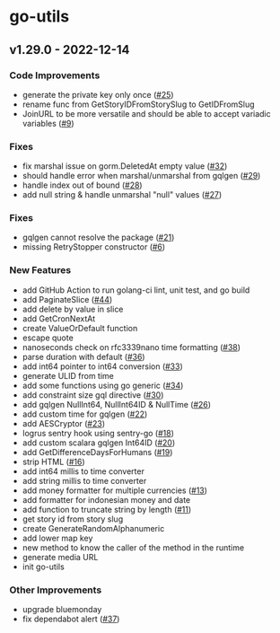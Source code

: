 # go-utils

<a name="v1.29.0"></a>
## v1.29.0 - 2022-12-14
### Code Improvements
- generate the private key only once ([#25](https://github.com/kumparan/kumnats/issues/25))
- rename func from GetStoryIDFromStorySlug to GetIDFromSlug
- JoinURL to be more versatile and should be able to accept variadic variables ([#9](https://github.com/kumparan/kumnats/issues/9))

### Fixes
- fix marshal issue on gorm.DeletedAt empty value ([#32](https://github.com/kumparan/kumnats/issues/32))
- should handle error when marshal/unmarshal from gqlgen ([#29](https://github.com/kumparan/kumnats/issues/29))
- handle index out of bound ([#28](https://github.com/kumparan/kumnats/issues/28))
- add null string & handle unmarshal "null" values ([#27](https://github.com/kumparan/kumnats/issues/27))

### Fixes
- gqlgen cannot resolve the package ([#21](https://github.com/kumparan/kumnats/issues/21))
- missing RetryStopper constructor ([#6](https://github.com/kumparan/kumnats/issues/6))

### New Features
- add GitHub Action to run golang-ci lint, unit test, and go build
- add PaginateSlice ([#44](https://github.com/kumparan/kumnats/issues/44))
- add delete by value in slice
- add GetCronNextAt
- create ValueOrDefault function
- escape quote
- nanoseconds check on rfc3339nano time formatting ([#38](https://github.com/kumparan/kumnats/issues/38))
- parse duration with default ([#36](https://github.com/kumparan/kumnats/issues/36))
- add int64 pointer to int64 conversion ([#33](https://github.com/kumparan/kumnats/issues/33))
- generate ULID from time
- add some functions using go generic ([#34](https://github.com/kumparan/kumnats/issues/34))
- add constraint size gql directive ([#30](https://github.com/kumparan/kumnats/issues/30))
- add gqlgen NullInt64, NullInt64ID & NullTime ([#26](https://github.com/kumparan/kumnats/issues/26))
- add custom time for gqlgen ([#22](https://github.com/kumparan/kumnats/issues/22))
- add AESCryptor ([#23](https://github.com/kumparan/kumnats/issues/23))
- logrus sentry hook using sentry-go ([#18](https://github.com/kumparan/kumnats/issues/18))
- add custom scalara gqlgen Int64ID ([#20](https://github.com/kumparan/kumnats/issues/20))
- add GetDifferenceDaysForHumans ([#19](https://github.com/kumparan/kumnats/issues/19))
- strip HTML ([#16](https://github.com/kumparan/kumnats/issues/16))
- add int64 millis to time converter
- add string millis to time converter
- add money formatter for multiple currencies ([#13](https://github.com/kumparan/kumnats/issues/13))
- add formatter for indonesian money and date
- add function to truncate string by length ([#11](https://github.com/kumparan/kumnats/issues/11))
- get story id from story slug
- create GenerateRandomAlphanumeric
- add lower map key
- new method to know the caller of the method in the runtime
- generate media URL
- init go-utils

### Other Improvements
- upgrade bluemonday
- fix dependabot alert ([#37](https://github.com/kumparan/kumnats/issues/37))


[Unreleased]: https://github.com/kumparan/kumnats/compare/v1.29.0...HEAD
